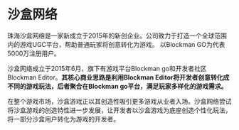 # 

# 沙盒网络

珠海沙盒网络是一家新成立于2015年的新创企业。公司致力于打造一个全球范围内的游戏UGC平台，帮助普通玩家将创意转化为游戏。 以Blockman GO为代表5000万注册用户。

沙盒网络成立于2015年6月，旗下有游戏平台Blockman go和开发者社区Blockman Editor。**其核心商业思路是利用Blockman Editor将开发者创意转化成不同的游戏玩法，后者聚合在Blockman go平台，满足玩家多样化的游戏需求。**

在整个游戏市场，沙盒游戏正以其创造性吸引更多游戏从业者入场。沙盒网络尝试将沙盒游戏的创造特性进一步发展，让开发者以沙盒游戏为底座创造个性化玩法，将一部分沙盒用户转化为游戏的开发者。

